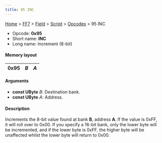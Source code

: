 ```yaml
---
title: 95 INC
---
```


[Home](/ff7-flat-wiki/Main%20Page.md) > [FF7](/ff7-flat-wiki/FF7.md) > [Field](/ff7-flat-wiki/FF7/Field.md) > [Script](/ff7-flat-wiki/FF7/Field/Script.md) > [Opcodes](/ff7-flat-wiki/FF7/Field/Script/Opcodes.md) > 95 INC

-   Opcode: **0x95**
-   Short name: **INC**
-   Long name: Increment (8-bit)

#### Memory layout

| 0x95 | *B* | *A* |
|------|-----|-----|

#### Arguments

-   **const UByte** *B*: Destination bank.
-   **const UByte** *A*: Address.

#### Description

Increments the 8-bit value found at bank **B**, address **A**. If the
value is 0xFF, it will roll over to 0x00. If you specify a 16-bit bank,
only the lower byte will be incremented, and if the lower byte is 0xFF,
the higher byte will be unaffected whilst the lower byte will return to
0x00.
